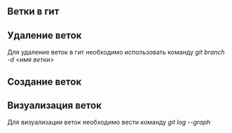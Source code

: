 ## Ветки в гит

## Удаление веток

Для удаление веток в гит необходимо использовать команду *git branch -d <имя ветки>*

## Создание веток

## Визуализация веток

Для визуализации веток необходимо вести команду *git log --graph*